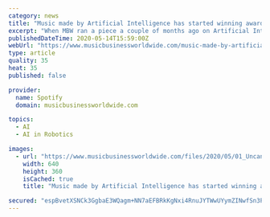 ```yaml
---
category: news
title: "Music made by Artificial Intelligence has started winning awards. Grammys next?"
excerpt: "When MBW ran a piece a couple of months ago on Artificial Intelligence creating a track in the style of Travis Scott, it created quite a stir in music industry circles. Those following the ‘robots writing songs’ narrative might like to learn that things have progressed yet again."
publishedDateTime: 2020-05-14T15:59:00Z
webUrl: "https://www.musicbusinessworldwide.com/music-made-by-artificial-intelligence-has-started-winning-awards-grammys-next/"
type: article
quality: 35
heat: 35
published: false

provider:
  name: Spotify
  domain: musicbusinessworldwide.com

topics:
  - AI
  - AI in Robotics

images:
  - url: "https://www.musicbusinessworldwide.com/files/2020/05/01_UncannyValley_Australia.jpg.jpeg"
    width: 640
    height: 360
    isCached: true
    title: "Music made by Artificial Intelligence has started winning awards. Grammys next?"

secured: "espBvetXSNCk3GgbaE3WQagm+NN7aEFBRkKgNxi4RnuJYTWwUYymZINwfSn3PkfALJxSzqewPjtshxybM0uJOpw+KaXu1cf5YoLUC8eI5GQ2qjqk1iKJxUO/daIfCafEbhn4Gi/LxZGk/NSmlusyQtKrbrQ8/RErGwZayaG/TEqzkaUdcC7BijM1TYZyc3EWZWks3lQw5RtV5H9cbEmqd2jFDHbDuJZoYUgQzqZWjZ+IRO642y75neTb12yBt5xIepAvjLygXiFX2iOv0WZgjGCfHlRqhp9R2PBZFYDCf2Px/7i7GGZJfiTcW9BWzOkqqs6df3WgjLpoQU847XgIeZ36YG6ytrsj2sMp6tJ3DPQIFK/y3sk0FtWsF7rdqwa3XbW79WMX0AJLGmH1GyYup/UyNl8U0TW9YL3he7yXIUyWYCP2hRCtbtAmfb3LJeQQHwrKRUCKpOop16EZWHy3NIeif6z5FMZup1gluC4RuM8=;ZxuhaUT9rGVROVy8w3ZbLg=="
---
```


